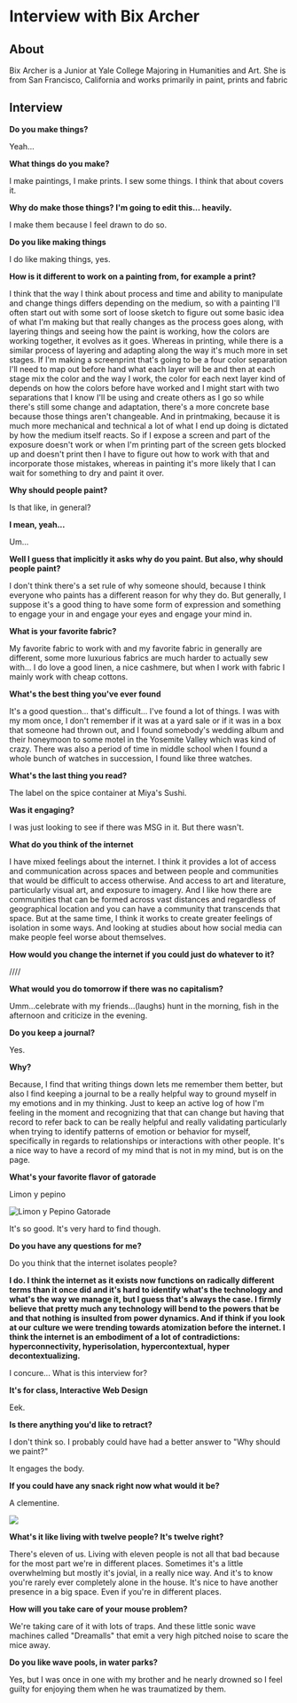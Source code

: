 # Interview with Bix Archer


## About
Bix Archer is a Junior at Yale College Majoring in Humanities and Art. She is from San Francisco, California and works primarily in paint, prints and fabric


## Interview

**Do you make things?**

Yeah...

**What things do you make?**

I make paintings, I make prints. I sew some things. I think that about covers it.

**Why do make those things? I'm going to edit this... heavily.**

I make them because I feel drawn to do so. 

**Do you like making things**

I do like making things, yes.

**How is it different to work on a painting from, for example a print?**

I think that the way I think about process and time and ability to manipulate and change things differs depending on the medium, so with a painting I'll often start out with some sort of loose sketch to figure out some basic idea of what I'm making but that really changes as the process goes along, with layering things and seeing how the paint is working, how the colors are working together, it evolves as it goes. Whereas in printing, while there is a similar process of layering and adapting along the way it's much more in set stages. If I'm making a screenprint that's going to be a four color separation I'll need to map out before hand what each layer will be and then at each stage mix the color and the way I work, the color for each next layer kind of depends on how the colors before have worked and I might start with two separations that I know I'll be using and create others as I go so while there's still some change and adaptation, there's a more concrete base because those things aren't changeable. And in printmaking, because it is much more mechanical and technical a lot of what I end up doing is dictated by how the medium itself reacts. So if I expose a screen and part of the exposure doesn't work or when I'm printing part of the screen gets blocked up and doesn't print then I have to figure out how to work with that and incorporate those mistakes, whereas in painting it's more likely that I can wait for something to dry and paint it over.

**Why should people paint?**

Is that like, in general? 

**I mean, yeah...**

Um...

**Well I guess that implicitly it asks why do you paint. But also, why should people paint?**

I don't think there's a set rule of why someone should, because I think everyone who paints has a different reason for why they do. But generally, I suppose it's a good thing to have some form of expression and something to engage your in and engage your eyes and engage your mind in.

**What is your favorite fabric?**

My favorite fabric to work with and my favorite fabric in generally are different, some more luxurious fabrics are much harder to actually sew with... I do love a good linen, a nice cashmere, but when I work with fabric I mainly work with cheap cottons.

**What's the best thing you've ever found**

It's a good question... that's difficult... I've found a lot of things. I was with my mom once, I don't remember if it was at a yard sale or if it was in a box that someone had thrown out, and I found somebody's wedding album and their honeymoon to some motel in the Yosemite Valley which was kind of crazy. There was also a period of time in middle school when I found a whole bunch of watches in succession, I found like three watches.

**What's the last thing you read?**

The label on the spice container at Miya's Sushi.

**Was it engaging?**

I was just looking to see if there was MSG in it. But there wasn't.

**What do you think of the internet**

I have mixed feelings about the internet. I think it provides a lot of access and communication across spaces and between people and communities that would be difficult to access otherwise. And access to art and literature, particularly visual art, and exposure to imagery. And I like how there are communities that can be formed across vast distances and regardless of geographical location and you can have a community that transcends that space. But at the same time, I think it works to create greater feelings of isolation in some ways. And looking at studies about how social media can make people feel worse about themselves.

**How would you change the internet if you could just do whatever to it?**

////

**What would you do tomorrow if there was no capitalism?**

Umm...celebrate with my friends...(laughs) hunt in the morning, fish in the afternoon and criticize in the evening.

**Do you keep a journal?**

Yes.

**Why?**

Because, I find that writing things down lets me remember them better, but also I find keeping a journal to be a really helpful way to ground myself in my emotions and in my thinking. Just to keep an active log of how I'm feeling in the moment and recognizing that that can change but having that record to refer back to can be really helpful and really validating particularly when trying to identify patterns of emotion or behavior for myself, specifically in regards to relationships or interactions with other people. It's a nice way to have a record of my mind that is not in my mind, but is on the page.

**What's your favorite flavor of gatorade**

Limon y pepino


![Limon y Pepino Gatorade](https://target.scene7.com/is/image/Target/15242313)

It's so good. It's very hard to find though.

**Do you have any questions for me?**

Do you think that the internet isolates people?

**I do. I think the internet as it exists now functions on radically different terms than it once did and it's hard to identify what's the technology and what's the way we manage it, but I guess that's always the case. I firmly believe that pretty much any technology will bend to the powers that be and that nothing is insulted from power dynamics. And if think if you look at our culture we were trending towards atomization before the internet. I think the internet is an embodiment of a lot of contradictions: hyperconnectivity, hyperisolation, hypercontextual, hyper decontextualizing.**

I concure... What is this interview for?

**It's for class, Interactive Web Design**

Eek.

**Is there anything you'd like to retract?**

I don't think so. I probably could have had a better answer to "Why should we paint?"

It engages the body.

**If you could have any snack right now what would it be?**

A clementine.

![](https://www.publicdomainpictures.net/pictures/10000/velka/1-1209290711zlz9.jpg)

**What's it like living with twelve people? It's twelve right?**

There's eleven of us. Living with eleven people is not all that bad because for the most part we're in different places. Sometimes it's a little overwhelming but mostly it's jovial, in a really nice way. And it's to know you're rarely ever completely alone in the house. It's nice to have another presence in a big space. Even if you're in different places.

**How will you take care of your mouse problem?**

We're taking care of it with lots of traps. And these little sonic wave machines called "Dreamalls" that emit a very high pitched noise to scare the mice away.

**Do you like wave pools, in water parks?**

Yes, but I was once in one with my brother and he nearly drowned so I feel guilty for enjoying them when he was traumatized by them.
